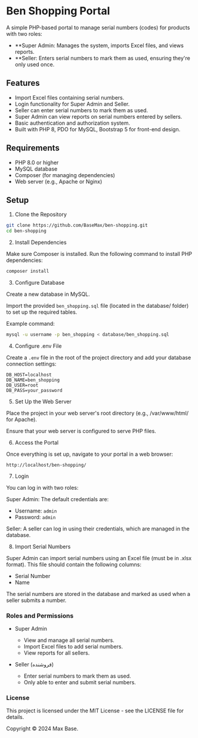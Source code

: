 # Ben Shopping Portal

A simple PHP-based portal to manage serial numbers (codes) for products with two roles:

- **Super Admin: Manages the system, imports Excel files, and views reports.
- **Seller: Enters serial numbers to mark them as used, ensuring they're only used once.

## Features

- Import Excel files containing serial numbers.
- Login functionality for Super Admin and Seller.
- Seller can enter serial numbers to mark them as used.
- Super Admin can view reports on serial numbers entered by sellers.
- Basic authentication and authorization system.
- Built with PHP 8, PDO for MySQL, Bootstrap 5 for front-end design.

## Requirements

- PHP 8.0 or higher
- MySQL database
- Composer (for managing dependencies)
- Web server (e.g., Apache or Nginx)

## Setup

1. Clone the Repository

```bash
git clone https://github.com/BaseMax/ben-shopping.git
cd ben-shopping
```

2. Install Dependencies

Make sure Composer is installed. Run the following command to install PHP dependencies:

```bash
composer install
```

3. Configure Database

Create a new database in MySQL.

Import the provided `ben_shopping.sql` file (located in the database/ folder) to set up the required tables.

Example command:

```bash
mysql -u username -p ben_shopping < database/ben_shopping.sql
```

4. Configure .env File

Create a `.env` file in the root of the project directory and add your database connection settings:

```env
DB_HOST=localhost
DB_NAME=ben_shopping
DB_USER=root
DB_PASS=your_password
```

5. Set Up the Web Server

Place the project in your web server's root directory (e.g., /var/www/html/ for Apache).

Ensure that your web server is configured to serve PHP files.

6. Access the Portal

Once everything is set up, navigate to your portal in a web browser:

```
http://localhost/ben-shopping/
```

7. Login

You can log in with two roles:

Super Admin: The default credentials are:

- Username: `admin`
- Password: `admin`

Seller: A seller can log in using their credentials, which are managed in the database.

8. Import Serial Numbers

Super Admin can import serial numbers using an Excel file (must be in .xlsx format). This file should contain the following columns:

- Serial Number
- Name

The serial numbers are stored in the database and marked as used when a seller submits a number.

### Roles and Permissions

- Super Admin
    - View and manage all serial numbers.
    - Import Excel files to add serial numbers.
    - View reports for all sellers.

- Seller (فروشنده)
    - Enter serial numbers to mark them as used.
    - Only able to enter and submit serial numbers.

### License

This project is licensed under the MIT License - see the LICENSE file for details.

Copyright © 2024 Max Base.
